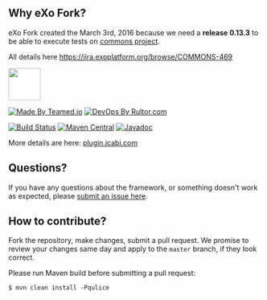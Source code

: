## Why eXo Fork?

eXo Fork created the March 3rd, 2016 because we need a **release 0.13.3** to be able to execute tests on  [commons project](https://github.com/exoplatform/commons).

All details here https://jira.exoplatform.org/browse/COMMONS-469

<img src="http://img.jcabi.com/logo-square.svg" width="64px" height="64px" />

[![Made By Teamed.io](http://img.teamed.io/btn.svg)](http://www.teamed.io)
[![DevOps By Rultor.com](http://www.rultor.com/b/jcabi/jcabi-maven-plugin)](http://www.rultor.com/p/jcabi/jcabi-maven-plugin)

[![Build Status](https://travis-ci.org/jcabi/jcabi-maven-plugin.svg?branch=master)](https://travis-ci.org/jcabi/jcabi-maven-plugin)
[![Maven Central](https://maven-badges.herokuapp.com/maven-central/com.jcabi/jcabi-maven-plugin/badge.svg)](https://maven-badges.herokuapp.com/maven-central/com.jcabi/jcabi-maven-plugin)
[![Javadoc](https://javadoc-emblem.rhcloud.com/doc/com.jcabi/jcabi-maven-plugin/badge.svg)](http://www.javadoc.io/doc/com.jcabi/jcabi-maven-plugin)

More details are here: [plugin.jcabi.com](http://plugin.jcabi.com/index.html)

## Questions?

If you have any questions about the framework, or something doesn't work as expected,
please [submit an issue here](https://github.com/jcabi/jcabi-maven-plugin/issues/new).

## How to contribute?

Fork the repository, make changes, submit a pull request.
We promise to review your changes same day and apply to
the `master` branch, if they look correct.

Please run Maven build before submitting a pull request:

```
$ mvn clean install -Pqulice
```
